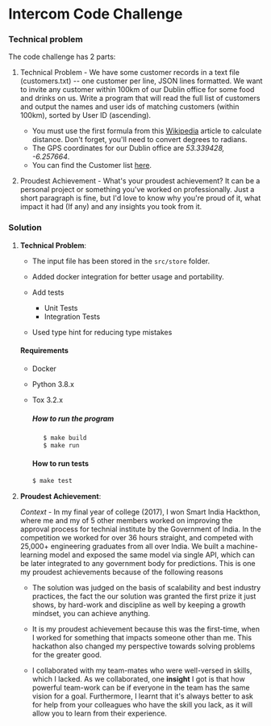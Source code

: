 Intercom Code Challenge
=======================

### Technical problem

The code challenge has 2 parts:

1. Technical Problem - We have some customer records in a text file (customers.txt) -- one customer per line, JSON
lines formatted. We want to invite any customer within 100km of our Dublin office for some food
and drinks on us. 
Write a program that will read the full list of customers and output the names
and user ids of matching customers (within 100km), sorted by User ID (ascending).
    - You must use the first formula from this [Wikipedia](https://en.wikipedia.org/wiki/Great-circle_distance) article to calculate distance. Don't
forget, you'll need to convert degrees to radians.
    - The GPS coordinates for our Dublin office are *53.339428, -6.257664*.
    - You can find the Customer list [here](https://s3.amazonaws.com/intercom-take-home-test/customers.txt).


2. Proudest Achievement - What's your proudest achievement? It can be a personal project or something you've worked on professionally. Just a short paragraph is fine, but I'd love to know why you're proud of it, what impact it had (If any) and any insights you took from it. 


### Solution
1. **Technical Problem**:
    - The input file has been stored in the ``src/store`` folder.
    - Added docker integration for better usage and portability.
    - Add tests
        - Unit Tests
        - Integration Tests
    
    - Used type hint for reducing type mistakes

    #### Requirements
    * Docker
    * Python 3.8.x
    * Tox 3.2.x
        
      ##### How to run the program

        ```bash
           $ make build
           $ make run
        ```
      #### How to run tests
    
        ``` bash
        $ make test
        ```
      
2. **Proudest Achievement**:
   
   *Context* - In my final year of college (2017), I won Smart India Hackthon, where me and my of 5 other members worked on improving
   the approval process for technial institute by the Government of India. In the competition we worked for over 36 hours straight, and competed with 25,000+ engineering graduates from all over India.
   We built a machine-learning model and exposed the same model via single API, which can be later integrated to any government body for predictions.
    This is one my proudest achievements because of the following reasons
   - The solution was judged on the basis of scalability and best industry practices, the fact the our solution was granted the first prize
    it just shows, by hard-work and discipline as well by keeping a growth mindset, you can achieve anything.
     
   - It is my proudest achievement because this was the first-time, when I worked for something that impacts someone other than me.
    This hackathon also changed my perspective towards solving problems for the greater good.
     
   - I collaborated with my team-mates who were well-versed in skills, which I lacked. 
     As we collaborated, one **insight** I got is that how powerful team-work can be if everyone in the team has the same vision for a goal.
     Furthermore, I learnt that it's always better to ask for help from your colleagues who have the skill you lack, as it will allow you to learn from their experience.

      